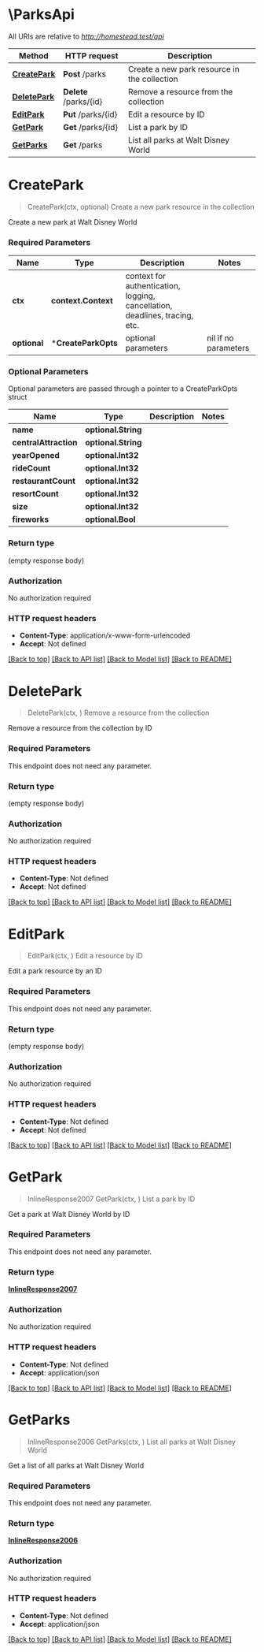 # \ParksApi

All URIs are relative to *http://homestead.test/api*

Method | HTTP request | Description
------------- | ------------- | -------------
[**CreatePark**](ParksApi.md#CreatePark) | **Post** /parks | Create a new park resource in the collection
[**DeletePark**](ParksApi.md#DeletePark) | **Delete** /parks/{id} | Remove a resource from the collection
[**EditPark**](ParksApi.md#EditPark) | **Put** /parks/{id} | Edit a resource by ID
[**GetPark**](ParksApi.md#GetPark) | **Get** /parks/{id} | List a park by ID
[**GetParks**](ParksApi.md#GetParks) | **Get** /parks | List all parks at Walt Disney World


# **CreatePark**
> CreatePark(ctx, optional)
Create a new park resource in the collection

Create a new park at Walt Disney World

### Required Parameters

Name | Type | Description  | Notes
------------- | ------------- | ------------- | -------------
 **ctx** | **context.Context** | context for authentication, logging, cancellation, deadlines, tracing, etc.
 **optional** | ***CreateParkOpts** | optional parameters | nil if no parameters

### Optional Parameters
Optional parameters are passed through a pointer to a CreateParkOpts struct

Name | Type | Description  | Notes
------------- | ------------- | ------------- | -------------
 **name** | **optional.String**|  | 
 **centralAttraction** | **optional.String**|  | 
 **yearOpened** | **optional.Int32**|  | 
 **rideCount** | **optional.Int32**|  | 
 **restaurantCount** | **optional.Int32**|  | 
 **resortCount** | **optional.Int32**|  | 
 **size** | **optional.Int32**|  | 
 **fireworks** | **optional.Bool**|  | 

### Return type

 (empty response body)

### Authorization

No authorization required

### HTTP request headers

 - **Content-Type**: application/x-www-form-urlencoded
 - **Accept**: Not defined

[[Back to top]](#) [[Back to API list]](../README.md#documentation-for-api-endpoints) [[Back to Model list]](../README.md#documentation-for-models) [[Back to README]](../README.md)

# **DeletePark**
> DeletePark(ctx, )
Remove a resource from the collection

Remove a resource from the collection by ID

### Required Parameters
This endpoint does not need any parameter.

### Return type

 (empty response body)

### Authorization

No authorization required

### HTTP request headers

 - **Content-Type**: Not defined
 - **Accept**: Not defined

[[Back to top]](#) [[Back to API list]](../README.md#documentation-for-api-endpoints) [[Back to Model list]](../README.md#documentation-for-models) [[Back to README]](../README.md)

# **EditPark**
> EditPark(ctx, )
Edit a resource by ID

Edit a park resource by an ID

### Required Parameters
This endpoint does not need any parameter.

### Return type

 (empty response body)

### Authorization

No authorization required

### HTTP request headers

 - **Content-Type**: Not defined
 - **Accept**: Not defined

[[Back to top]](#) [[Back to API list]](../README.md#documentation-for-api-endpoints) [[Back to Model list]](../README.md#documentation-for-models) [[Back to README]](../README.md)

# **GetPark**
> InlineResponse2007 GetPark(ctx, )
List a park by ID

Get a park at Walt Disney World by ID

### Required Parameters
This endpoint does not need any parameter.

### Return type

[**InlineResponse2007**](inline_response_200_7.md)

### Authorization

No authorization required

### HTTP request headers

 - **Content-Type**: Not defined
 - **Accept**: application/json

[[Back to top]](#) [[Back to API list]](../README.md#documentation-for-api-endpoints) [[Back to Model list]](../README.md#documentation-for-models) [[Back to README]](../README.md)

# **GetParks**
> InlineResponse2006 GetParks(ctx, )
List all parks at Walt Disney World

Get a list of all parks at Walt Disney World

### Required Parameters
This endpoint does not need any parameter.

### Return type

[**InlineResponse2006**](inline_response_200_6.md)

### Authorization

No authorization required

### HTTP request headers

 - **Content-Type**: Not defined
 - **Accept**: application/json

[[Back to top]](#) [[Back to API list]](../README.md#documentation-for-api-endpoints) [[Back to Model list]](../README.md#documentation-for-models) [[Back to README]](../README.md)

